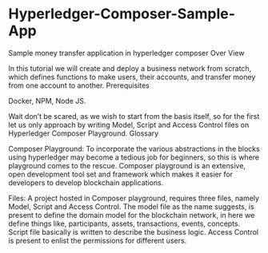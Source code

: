# Hyperledger-Composer-Sample-App
Sample money transfer application in hyperledger composer 
Over View

In this tutorial we will create and deploy a business network from scratch, which defines functions to make users, their accounts, and transfer money from one account to another.
Prerequisites

Docker, NPM, Node JS.

Wait don’t be scared, as we wish to start from the basis itself, so for the first let us only approach by writing Model, Script and Access Control files on Hyperledger Composer Playground.
Glossary

Composer Playground: To incorporate the various abstractions in the blocks using hyperledger may become a tedious job for beginners, so this is where playground comes to the rescue. Composer playground is an extensive, open development tool set and framework which makes it easier for developers to develop blockchain applications.

Files: A project hosted in Composer playground, requires three files, namely Model, Script and Access Control. The model file as the name suggests, is present to define the domain model for the blockchain network, in here we define things like, participants, assets, transactions, events, concepts. Script file basically is written to describe the business logic. Access Control is present to enlist the permissions for different users.
